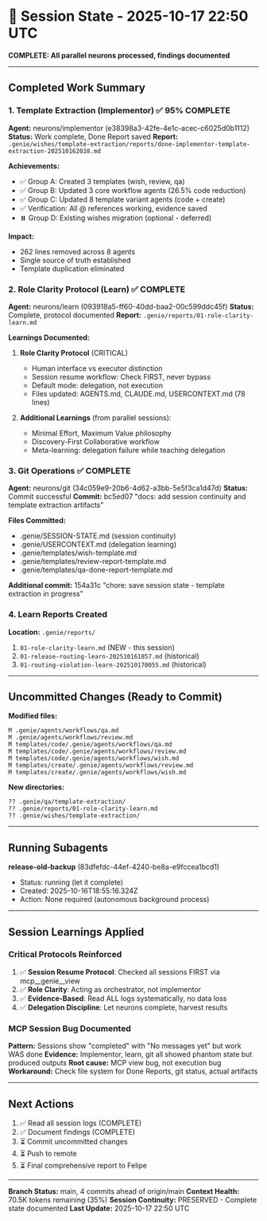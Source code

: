 # 🔄 Session State - 2025-10-17 22:50 UTC

**COMPLETE: All parallel neurons processed, findings documented**

---

## Completed Work Summary

### 1. Template Extraction (Implementor) ✅ 95% COMPLETE
**Agent:** neurons/implementor (e38398a3-42fe-4e1c-acec-c6025d0b1112)
**Status:** Work complete, Done Report saved
**Report:** `.genie/wishes/template-extraction/reports/done-implementor-template-extraction-202510162038.md`

**Achievements:**
- ✅ Group A: Created 3 templates (wish, review, qa)
- ✅ Group B: Updated 3 core workflow agents (26.5% code reduction)
- ✅ Group C: Updated 8 template variant agents (code + create)
- ✅ Verification: All @ references working, evidence saved
- ⏸️ Group D: Existing wishes migration (optional - deferred)

**Impact:**
- 262 lines removed across 8 agents
- Single source of truth established
- Template duplication eliminated

### 2. Role Clarity Protocol (Learn) ✅ COMPLETE
**Agent:** neurons/learn (093918a5-ff60-40dd-baa2-00c599ddc45f)
**Status:** Complete, protocol documented
**Report:** `.genie/reports/01-role-clarity-learn.md`

**Learnings Documented:**
1. **Role Clarity Protocol** (CRITICAL)
   - Human interface vs executor distinction
   - Session resume workflow: Check FIRST, never bypass
   - Default mode: delegation, not execution
   - Files updated: AGENTS.md, CLAUDE.md, USERCONTEXT.md (78 lines)

2. **Additional Learnings** (from parallel sessions):
   - Minimal Effort, Maximum Value philosophy
   - Discovery-First Collaborative workflow
   - Meta-learning: delegation failure while teaching delegation

### 3. Git Operations ✅ COMPLETE
**Agent:** neurons/git (34c059e9-20b6-4d62-a3bb-5e5f3ca1d47d)
**Status:** Commit successful
**Commit:** bc5ed07 "docs: add session continuity and template extraction artifacts"

**Files Committed:**
- .genie/SESSION-STATE.md (session continuity)
- .genie/USERCONTEXT.md (delegation learning)
- .genie/templates/wish-template.md
- .genie/templates/review-report-template.md
- .genie/templates/qa-done-report-template.md

**Additional commit:** 154a31c "chore: save session state - template extraction in progress"

### 4. Learn Reports Created
**Location:** `.genie/reports/`

1. `01-role-clarity-learn.md` (NEW - this session)
2. `01-release-routing-learn-202510161857.md` (historical)
3. `01-routing-violation-learn-202510170055.md` (historical)

---

## Uncommitted Changes (Ready to Commit)

**Modified files:**
```
M .genie/agents/workflows/qa.md
M .genie/agents/workflows/review.md
M templates/code/.genie/agents/workflows/qa.md
M templates/code/.genie/agents/workflows/review.md
M templates/code/.genie/agents/workflows/wish.md
M templates/create/.genie/agents/workflows/review.md
M templates/create/.genie/agents/workflows/wish.md
```

**New directories:**
```
?? .genie/qa/template-extraction/
?? .genie/reports/01-role-clarity-learn.md
?? .genie/wishes/template-extraction/
```

---

## Running Subagents

**release-old-backup** (83dfefdc-44ef-4240-be8a-e9fccea1bcd1)
- Status: running (let it complete)
- Created: 2025-10-16T18:55:16.324Z
- Action: None required (autonomous background process)

---

## Session Learnings Applied

### Critical Protocols Reinforced
1. ✅ **Session Resume Protocol**: Checked all sessions FIRST via mcp__genie__view
2. ✅ **Role Clarity**: Acting as orchestrator, not implementor
3. ✅ **Evidence-Based**: Read ALL logs systematically, no data loss
4. ✅ **Delegation Discipline**: Let neurons complete, harvest results

### MCP Session Bug Documented
**Pattern:** Sessions show "completed" with "No messages yet" but work WAS done
**Evidence:** Implementor, learn, git all showed phantom state but produced outputs
**Root cause:** MCP view bug, not execution bug
**Workaround:** Check file system for Done Reports, git status, actual artifacts

---

## Next Actions

1. ✅ Read all session logs (COMPLETE)
2. ✅ Document findings (COMPLETE)
3. ⏳ Commit uncommitted changes
4. ⏳ Push to remote
5. ⏳ Final comprehensive report to Felipe

---

**Branch Status:** main, 4 commits ahead of origin/main
**Context Health:** 70.5K tokens remaining (35%)
**Session Continuity:** PRESERVED - Complete state documented
**Last Update:** 2025-10-17 22:50 UTC
